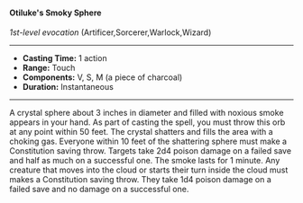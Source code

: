 #### Otiluke's Smoky Sphere
*1st-level evocation* (Artificer,Sorcerer,Warlock,Wizard)
___
- **Casting Time:** 1 action
- **Range:** Touch
- **Components:** V, S, M (a piece of charcoal)
- **Duration:** Instantaneous
---
A crystal sphere about 3 inches in diameter and
filled with noxious smoke appears in your hand. As
part of casting the spell, you must throw this orb at
any point within 50 feet. The crystal shatters and
fills the area with a choking gas. Everyone within 10
feet of the shattering sphere must make a
Constitution saving throw. Targets take 2d4 poison
damage on a failed save and half as much on a
successful one. The smoke lasts for 1 minute. Any
creature that moves into the cloud or starts their
turn inside the cloud must makes a Constitution
saving throw. They take 1d4 poison damage on a
failed save and no damage on a successful one. 
